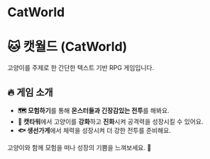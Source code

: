 # CatWorld
# 🐱 캣월드 (CatWorld)

고양이를 주제로 한 간단한 텍스트 기반 RPG 게임입니다.

## 🔥 게임 소개
- **🗺️ 모험하기**를 통해 **몬스터들과 긴장감있는 전투**를 해봐요.
- **🏯 캣타워**에서 고양이를 **강화**하고 **진화**시켜 공격력을 성장시킬 수 있어요.
- **🐟 생선가게**에서 체력을 성장시켜 더 강한 전투를 준비해요.

고양이와 함께 모험을 떠나 성장의 기쁨을 느껴보세요. 🐾
